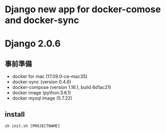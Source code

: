 # Django new app for docker-comose and docker-sync
# Django 2.0.6 

## 事前準備
- docker for mac (17.09.0-ce-mac35)
- docker-sync (version 0.4.6)
- docker-compose (version 1.16.1, build 6d1ac21)
- docker image (python:3.6.1)
- docker mysql image (5.7.22)

## install
`sh init.sh [PROJECTNAME]`

